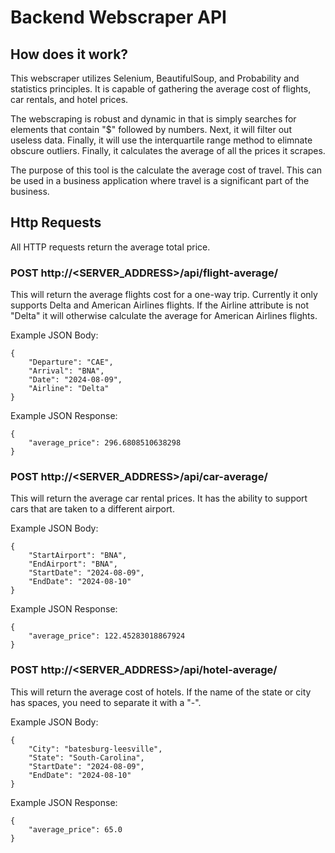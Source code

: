 # Backend Webscraper API

## How does it work?

This webscraper utilizes Selenium, BeautifulSoup, and Probability and statistics principles.
It is capable of gathering the average cost of flights, car rentals, and hotel prices.

The webscraping is robust and dynamic in that is simply searches for elements that contain "$" followed by numbers.
Next, it will filter out useless data. Finally, it will use the interquartile range method to elimnate obscure outliers.
Finally, it calculates the average of all the prices it scrapes.

The purpose of this tool is the calculate the average cost of travel. This can be used in a business application where travel is a significant part of the business.

## Http Requests

All HTTP requests return the average total price.

### POST http://<SERVER_ADDRESS>/api/flight-average/

This will return the average flights cost for a one-way trip. Currently it only supports Delta and American Airlines flights.
If the Airline attribute is not "Delta" it will otherwise calculate the average for American Airlines flights.

Example JSON Body:

```
{
    "Departure": "CAE",
    "Arrival": "BNA",
    "Date": "2024-08-09",
    "Airline": "Delta"
}
```

Example JSON Response:

```
{
    "average_price": 296.6808510638298
}
```

### POST http://<SERVER_ADDRESS>/api/car-average/

This will return the average car rental prices. It has the ability to support cars that are taken to a different airport.

Example JSON Body:

```
{
    "StartAirport": "BNA",
    "EndAirport": "BNA",
    "StartDate": "2024-08-09",
    "EndDate": "2024-08-10"
}
```

Example JSON Response:

```
{
    "average_price": 122.45283018867924
}
```

### POST http://<SERVER_ADDRESS>/api/hotel-average/

This will return the average cost of hotels. If the name of the state or city has spaces, you need to separate it with a "-".

Example JSON Body:

```
{
    "City": "batesburg-leesville",
    "State": "South-Carolina",
    "StartDate": "2024-08-09",
    "EndDate": "2024-08-10"
}
```

Example JSON Response:

```
{
    "average_price": 65.0
}
```
